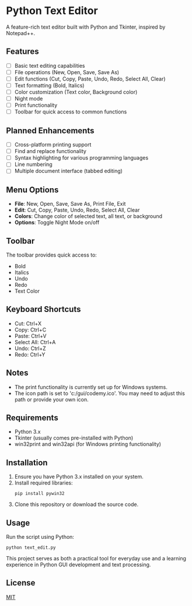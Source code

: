# Python Text Editor

A feature-rich text editor built with Python and Tkinter, inspired by Notepad++.

## Features

- [ ] Basic text editing capabilities
- [ ] File operations (New, Open, Save, Save As)
- [ ] Edit functions (Cut, Copy, Paste, Undo, Redo, Select All, Clear)
- [ ] Text formatting (Bold, Italics)
- [ ] Color customization (Text color, Background color)
- [ ] Night mode
- [ ] Print functionality
- [ ] Toolbar for quick access to common functions

## Planned Enhancements

- [ ] Cross-platform printing support
- [ ] Find and replace functionality
- [ ] Syntax highlighting for various programming languages
- [ ] Line numbering
- [ ] Multiple document interface (tabbed editing)

## Menu Options

- **File**: New, Open, Save, Save As, Print File, Exit
- **Edit**: Cut, Copy, Paste, Undo, Redo, Select All, Clear
- **Colors**: Change color of selected text, all text, or background
- **Options**: Toggle Night Mode on/off

## Toolbar

The toolbar provides quick access to:
- Bold
- Italics
- Undo
- Redo
- Text Color

## Keyboard Shortcuts

- Cut: Ctrl+X
- Copy: Ctrl+C
- Paste: Ctrl+V
- Select All: Ctrl+A
- Undo: Ctrl+Z
- Redo: Ctrl+Y

## Notes

- The print functionality is currently set up for Windows systems.
- The icon path is set to 'c:/gui/codemy.ico'. You may need to adjust this path or provide your own icon.

## Requirements

- Python 3.x
- Tkinter (usually comes pre-installed with Python)
- win32print and win32api (for Windows printing functionality)

## Installation

1. Ensure you have Python 3.x installed on your system.
2. Install required libraries:
   ```
   pip install pywin32
   ```
3. Clone this repository or download the source code.

## Usage

Run the script using Python:

```
python text_edit.py
```
This project serves as both a practical tool for everyday use and a learning experience in Python GUI development and text processing.

## License

[MIT](https://github.com/Lorenz-127/PytonTextEditor/blob/main/LICENSE)
